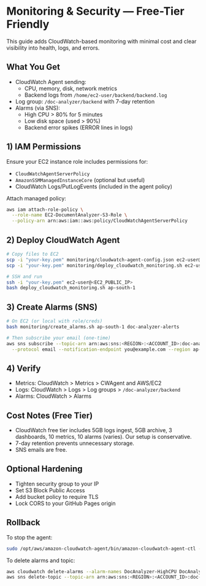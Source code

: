 # Monitoring & Security — Free-Tier Friendly

This guide adds CloudWatch-based monitoring with minimal cost and clear visibility into health, logs, and errors.

## What You Get
- CloudWatch Agent sending:
  - CPU, memory, disk, network metrics
  - Backend logs from `/home/ec2-user/backend/backend.log`
- Log group: `/doc-analyzer/backend` with 7-day retention
- Alarms (via SNS):
  - High CPU > 80% for 5 minutes
  - Low disk space (used > 90%)
  - Backend error spikes (ERROR lines in logs)

## 1) IAM Permissions
Ensure your EC2 instance role includes permissions for:
- `CloudWatchAgentServerPolicy`
- `AmazonSSMManagedInstanceCore` (optional but useful)
- CloudWatch Logs/PutLogEvents (included in the agent policy)

Attach managed policy:
```bash
aws iam attach-role-policy \
  --role-name EC2-DocumentAnalyzer-S3-Role \
  --policy-arn arn:aws:iam::aws:policy/CloudWatchAgentServerPolicy
```

## 2) Deploy CloudWatch Agent
```bash
# Copy files to EC2
scp -i "your-key.pem" monitoring/cloudwatch-agent-config.json ec2-user@<EC2_PUBLIC_IP>:/home/ec2-user/
scp -i "your-key.pem" monitoring/deploy_cloudwatch_monitoring.sh ec2-user@<EC2_PUBLIC_IP>:/home/ec2-user/

# SSH and run
ssh -i "your-key.pem" ec2-user@<EC2_PUBLIC_IP>
bash deploy_cloudwatch_monitoring.sh ap-south-1
```

## 3) Create Alarms (SNS)
```bash
# On EC2 (or local with role/creds)
bash monitoring/create_alarms.sh ap-south-1 doc-analyzer-alerts

# Then subscribe your email (one-time)
aws sns subscribe --topic-arn arn:aws:sns:<REGION>:<ACCOUNT_ID>:doc-analyzer-alerts \
  --protocol email --notification-endpoint you@example.com --region ap-south-1
```

## 4) Verify
- Metrics: CloudWatch > Metrics > CWAgent and AWS/EC2
- Logs: CloudWatch > Logs > Log groups > `/doc-analyzer/backend`
- Alarms: CloudWatch > Alarms

## Cost Notes (Free Tier)
- CloudWatch free tier includes 5GB logs ingest, 5GB archive, 3 dashboards, 10 metrics, 10 alarms (varies). Our setup is conservative.
- 7-day retention prevents unnecessary storage.
- SNS emails are free.

## Optional Hardening
- Tighten security group to your IP
- Set S3 Block Public Access
- Add bucket policy to require TLS
- Lock CORS to your GitHub Pages origin

## Rollback
To stop the agent:
```bash
sudo /opt/aws/amazon-cloudwatch-agent/bin/amazon-cloudwatch-agent-ctl -a stop
```
To delete alarms and topic:
```bash
aws cloudwatch delete-alarms --alarm-names DocAnalyzer-HighCPU DocAnalyzer-LowDisk DocAnalyzer-BackendErrors --region ap-south-1
aws sns delete-topic --topic-arn arn:aws:sns:<REGION>:<ACCOUNT_ID>:doc-analyzer-alerts
```
